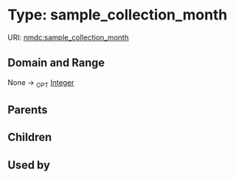 
# Type: sample_collection_month




URI: [nmdc:sample_collection_month](https://microbiomedata/meta/sample_collection_month)


## Domain and Range

None ->  <sub>OPT</sub> [Integer](types/Integer.md)

## Parents


## Children


## Used by


